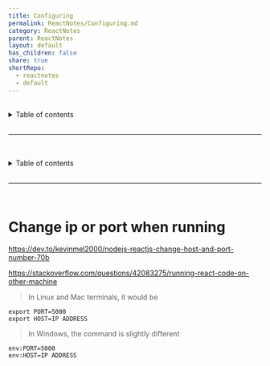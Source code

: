 ```yaml
---
title: Configuring      
permalink: ReactNotes/Configuring.md      
category: ReactNotes      
parent: ReactNotes      
layout: default      
has_children: false      
share: true      
shortRepo:      
  - reactnotes      
  - default                
---
```

    
<br/>                
    
<details markdown="block">                      
<summary>                      
Table of contents                      
</summary>                      
{: .text-delta }                      
1. TOC                      
{:toc}                      
</details>                      
    
<br/>                      
    
***                      
    
<br/>      
<br/>                
    
<details markdown="block">                      
<summary>                      
Table of contents                      
</summary>                      
{: .text-delta }                      
1. TOC                      
{:toc}                      
</details>                      
    
<br/>                      
    
***                      
    
<br/>      
    
# Change ip or port when running    
    
<https://dev.to/kevinmel2000/nodejs-reactjs-change-host-and-port-number-70b>    
    
<https://stackoverflow.com/questions/42083275/running-react-code-on-other-machine>    
    
> In Linux and Mac terminals, it would be    
    
```export PORT=5000```      
```export HOST=IP ADDRESS```    
    
> In Windows, the command is slightly different    
    
```env:PORT=5000```      
```env:HOST=IP ADDRESS```
